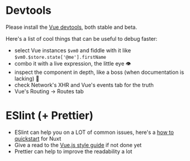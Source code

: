 <h1 class="!text-green-900">Devtools</h1>

Please install the [Vue devtools](https://devtools.vuejs.org/guide/installation.html), both stable and beta.

Here's a list of cool things that can be useful to debug faster:

<v-clicks>

- select Vue instances `$vm0` and fiddle with it like `$vm0.$store.state['@me'].firstName`
- combo it with a live expression, the little eye 👁️
- inspect the component in depth, like a boss (when documentation is lacking) 💪
- check Network's XHR and Vue's events tab for the truth
- Vue's Routing -> Routes tab

</v-clicks>

<v-clicks>

<h1 class="!text-green-900 mt-4">ESlint (+ Prettier)</h1>

- ESlint can help you on a LOT of common issues, here's a [how to quickstart](https://stackoverflow.com/a/68880413/8816585) for Nuxt
- Give a read to the [Vue.js style guide](https://vuejs.org/v2/style-guide/) if not done yet
- Prettier can help to improve the readability a lot

</v-clicks>

<!--
show an example with this repo: so-nuxt-infinite-loader
 -->
